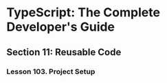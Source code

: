# TypeScript: The Complete Developer's Guide

## Section 11: Reusable Code

### Lesson 103. Project Setup
